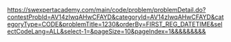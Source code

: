 https://swexpertacademy.com/main/code/problem/problemDetail.do?contestProbId=AV14zIwqAHwCFAYD&categoryId=AV14zIwqAHwCFAYD&categoryType=CODE&problemTitle=1230&orderBy=FIRST_REG_DATETIME&selectCodeLang=ALL&select-1=&pageSize=10&pageIndex=1&&&&&&&&&